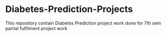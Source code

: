 # Diabetes-Prediction-Projects
This repository contain Diabetes Prediction project work done for 7th sem partial fulfilment project work
